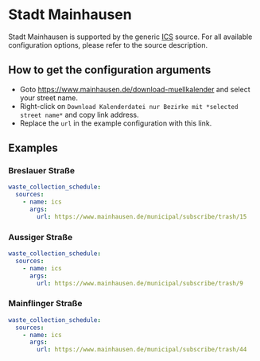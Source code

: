 # Stadt Mainhausen

Stadt Mainhausen is supported by the generic [ICS](/doc/source/ics.md) source. For all available configuration options, please refer to the source description.


## How to get the configuration arguments

- Goto <https://www.mainhausen.de/download-muellkalender> and select your street name.  
- Right-click on `Download Kalenderdatei nur Bezirke mit *selected street name*` and copy link address.
- Replace the `url` in the example configuration with this link.

## Examples

### Breslauer Straße

```yaml
waste_collection_schedule:
  sources:
    - name: ics
      args:
        url: https://www.mainhausen.de/municipal/subscribe/trash/15
```
### Aussiger Straße

```yaml
waste_collection_schedule:
  sources:
    - name: ics
      args:
        url: https://www.mainhausen.de/municipal/subscribe/trash/9
```
### Mainflinger Straße

```yaml
waste_collection_schedule:
  sources:
    - name: ics
      args:
        url: https://www.mainhausen.de/municipal/subscribe/trash/44
```
